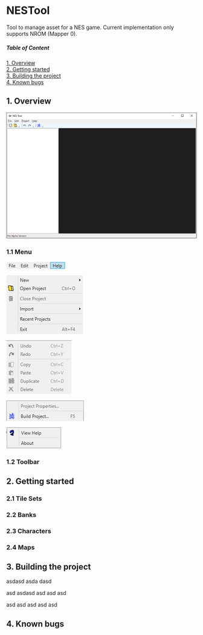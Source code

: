 # NESTool
Tool to manage asset for a NES game. Current implementation only supports NROM (Mapper 0).

##### Table of Content  
  [1. Overview](#Overview)   
  [2. Getting started](#Gettingstarted)    
  [3. Building the project](#Buildingtheproject)    
  [4. Known bugs](#Knownbugs)     

<a name="Overview"/>

## 1. Overview

![](/Images/nestool.png)

### 1.1 Menu

![](/Images/menu.png)

![](/Images/file_menu.png)

![](/Images/edit_menu.png)

![](/Images/project_menu.png)

![](/Images/help_menu.png)

### 1.2 Toolbar

<a name="Gettingstarted"/>

## 2. Getting started

### 2.1 Tile Sets

### 2.2 Banks

### 2.3 Characters

### 2.4 Maps

<a name="Buildingtheproject"/>

## 3. Building the project

asdasd
asda
dasd

asd
asdasd
asd
asd
asd

asd
asd
asd
asd
asd

<a name="Knownbugs"/>

## 4. Known bugs



